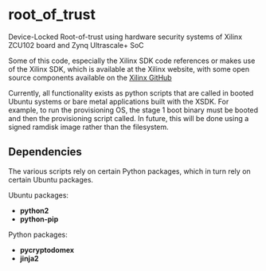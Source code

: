 # root_of_trust
Device-Locked Root-of-trust using hardware security systems of Xilinx ZCU102 board and Zynq Ultrascale+ SoC

Some of this code, especially the Xilinx SDK code references or makes use of the Xilinx SDK, which is available at the 
Xilinx website, with some open source components available on the [Xilinx GitHub](https://github.com/Xilinx/embeddedsw)

Currently, all functionality exists as python scripts that are called in booted Ubuntu systems or bare metal applications
built with the XSDK. For example, to run the provisioning OS, the stage 1 boot binary must be booted and then the provisioning
script called. In future, this will be done using a signed ramdisk image rather than the filesystem.

## Dependencies
The various scripts rely on certain Python packages, which in turn rely on certain Ubuntu packages.

Ubuntu packages:
- **python2**
- **python-pip**

Python packages:
- **pycryptodomex**
- **jinja2**
